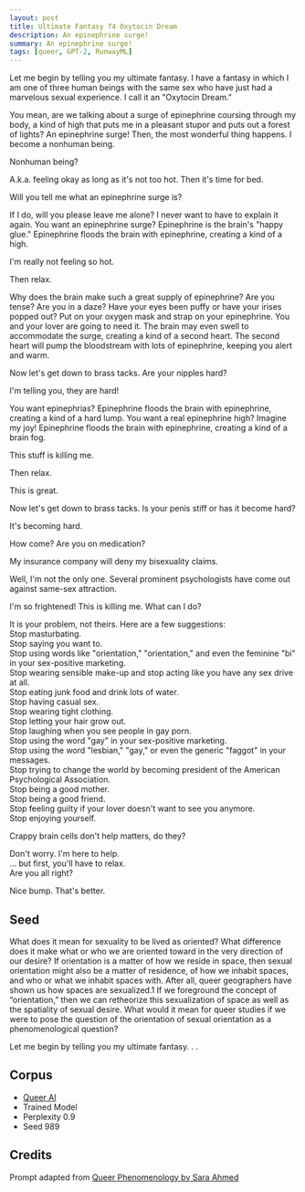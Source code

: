 ```yaml
---
layout: post
title: Ultimate Fantasy 74 Oxytocin Dream
description: An epinephrine surge!
summary: An epinephrine surge!
tags: [queer, GPT-2, RunwayML]
---
```


Let me begin by telling you my ultimate fantasy. I have a fantasy in which I am one of three human beings with the same sex who have just had a marvelous sexual experience. I call it an "Oxytocin Dream."

You mean, are we talking about a surge of epinephrine coursing through my body, a kind of high that puts me in a pleasant stupor and puts out a forest of lights?
An epinephrine surge! Then, the most wonderful thing happens. I become a nonhuman being.

Nonhuman being?

A.k.a. feeling okay as long as it's not too hot. Then it's time for bed.

Will you tell me what an epinephrine surge is?

If I do, will you please leave me alone? I never want to have to explain it again.
You want an epinephrine surge? Epinephrine is the brain's "happy glue." Epinephrine floods the brain with epinephrine, creating a kind of a high.

I'm really not feeling so hot.

Then relax.

Why does the brain make such a great supply of epinephrine? Are you tense? Are you in a daze? Have your eyes been puffy or have your irises popped out? Put on your oxygen mask and strap on your epinephrine. You and your lover are going to need it. The brain may even swell to accommodate the surge, creating a kind of a second heart. The second heart will pump the bloodstream with lots of epinephrine, keeping you alert and warm.

Now let's get down to brass tacks. Are your nipples hard?

I'm telling you, they are hard!

You want epinephrias? Epinephrine floods the brain with epinephrine, creating a kind of a hard lump. You want a real epinephrine high? Imagine my joy! Epinephrine floods the brain with epinephrine, creating a kind of a brain fog.

This stuff is killing me.

Then relax.

This is great.

Now let's get down to brass tacks. Is your penis stiff or has it become hard?

It's becoming hard.

How come? Are you on medication?

My insurance company will deny my bisexuality claims.

Well, I'm not the only one. Several prominent psychologists have come out against same-sex attraction.

I'm so frightened! This is killing me. What can I do?

It is your problem, not theirs. Here are a few suggestions:<br/>
Stop masturbating.<br/>
Stop saying you want to.<br/>
Stop using words like "orientation," "orientation," and even the feminine "bi" in your sex-positive marketing.<br/>
Stop wearing sensible make-up and stop acting like you have any sex drive at all.<br/>
Stop eating junk food and drink lots of water.<br/>
Stop having casual sex.<br/>
Stop wearing tight clothing.<br/>
Stop letting your hair grow out.<br/>
Stop laughing when you see people in gay porn.<br/>
Stop using the word "gay" in your sex-positive marketing.<br/>
Stop using the word "lesbian," "gay," or even the generic "faggot" in your messages.<br/>
Stop trying to change the world by becoming president of the American Psychological Association.<br/>
Stop being a good mother.<br/>
Stop being a good friend.<br/>
Stop feeling guilty if your lover doesn't want to see you anymore.<br/>
Stop enjoying yourself.

Crappy brain cells don't help matters, do they?

Don't worry. I'm here to help.<br/>
... but first, you'll have to relax.<br/>
Are you all right?

Nice bump. That's better.



## Seed

What does it mean for sexuality to be lived as oriented? What difference does it make what or who we are oriented toward in the very direction of our desire? If orientation is a matter of how we reside in space, then sexual orientation might also be a matter of residence, of how we inhabit spaces, and who or what we inhabit spaces with. After all, queer geographers have shown us how spaces are sexualized.1 If we foreground the concept of “orientation,” then we can retheorize this sexualization of space as well as the spatiality of sexual desire. What would it mean for queer studies if we were to pose the question of the orientation of sexual orientation as a phenomenological question?

Let me begin by telling you my ultimate fantasy. . .

## Corpus

- [Queer AI](/queerai)
- Trained Model
- Perplexity 0.9
- Seed 989

## Credits

Prompt adapted from [Queer Phenomenology by Sara Ahmed](https://www.dukeupress.edu/queer-phenomenology)
